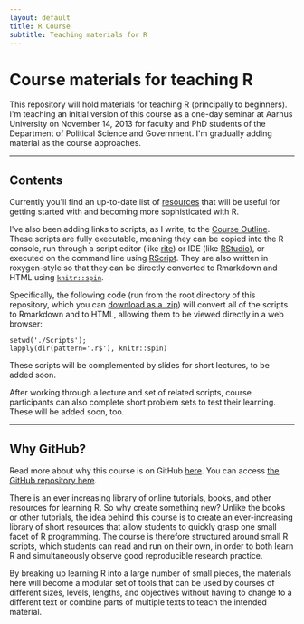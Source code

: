 ```yaml
---
layout: default
title: R Course
subtitle: Teaching materials for R
---
```


# Course materials for teaching R #

This repository will hold materials for teaching R (principally to beginners). I'm teaching an initial version of this course as a one-day seminar at Aarhus University on November 14, 2013 for faculty and PhD students of the Department of Political Science and Government. I'm gradually adding material as the course approaches.

---
## Contents ##

Currently you'll find an up-to-date list of [resources](Resources.html) that will be useful for getting started with and becoming more sophisticated with R.

I've also been adding links to scripts, as I write, to the [Course Outline](CourseOutline.html). These scripts are fully executable, meaning they can be copied into the R console, run through a script editor (like [rite](https://github.com/leeper/rite)) or IDE (like [RStudio](http://www.rstudio.com)), or executed on the command line using [RScript](http://stat.ethz.ch/R-manual/R-devel/library/utils/html/Rscript.html). They are also written in roxygen-style so that they can be directly converted to Rmarkdown and HTML using [`knitr::spin`](http://yihui.name/knitr/demo/stitch/).

Specifically, the following code (run from the root directory of this repository, which you can [download as a .zip](https://github.com/leeper/Rcourse/archive/gh-pages.zip)) will convert all of the scripts to Rmarkdown and to HTML, allowing them to be viewed directly in a web browser:

```
setwd('./Scripts');
lapply(dir(pattern='.r$'), knitr::spin)
```

These scripts will be complemented by slides for short lectures, to be added soon.

After working through a lecture and set of related scripts, course participants can also complete short problem sets to test their learning. These will be added soon, too.

---
## Why GitHub? ##

Read more about why this course is on GitHub [here](fork.html). You can access [the GitHub repository here](https://github.com/leeper/Rcourse).

There is an ever increasing library of online tutorials, books, and other resources for learning R. So why create something new? Unlike the books or other tutorials, the idea behind this course is to create an ever-increasing library of short resources that allow students to quickly grasp one small facet of R programming. The course is therefore structured around small R scripts, which students can read and run on their own, in order to both learn R and simultaneously observe good reproducible research practice.

By breaking up learning R into a large number of small pieces, the materials here will become a modular set of tools that can be used by courses of different sizes, levels, lengths, and objectives without having to change to a different text or combine parts of multiple texts to teach the intended material.

